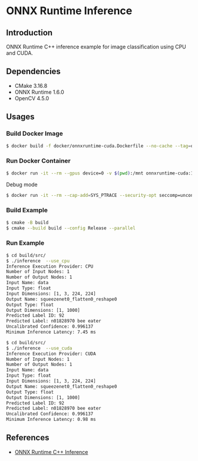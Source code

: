 # ONNX Runtime Inference

## Introduction

ONNX Runtime C++ inference example for image classification using CPU and CUDA.

## Dependencies

* CMake 3.16.8
* ONNX Runtime 1.6.0
* OpenCV 4.5.0

## Usages

### Build Docker Image

```bash
$ docker build -f docker/onnxruntime-cuda.Dockerfile --no-cache --tag=onnxruntime-cuda:1.6.0 .
```

### Run Docker Container

```bash
$ docker run -it --rm --gpus device=0 -v $(pwd):/mnt onnxruntime-cuda:1.6.0
```

Debug mode

```bash
$ docker run -it --rm --cap-add=SYS_PTRACE --security-opt seccomp=unconfined --gpus device=0 -v $(pwd):/mnt onnxruntime-cuda:1.6.0
```

### Build Example

```bash
$ cmake -B build
$ cmake --build build --config Release --parallel
```

### Run Example

```bash
$ cd build/src/
$ ./inference  --use_cpu
Inference Execution Provider: CPU
Number of Input Nodes: 1
Number of Output Nodes: 1
Input Name: data
Input Type: float
Input Dimensions: [1, 3, 224, 224]
Output Name: squeezenet0_flatten0_reshape0
Output Type: float
Output Dimensions: [1, 1000]
Predicted Label ID: 92
Predicted Label: n01828970 bee eater
Uncalibrated Confidence: 0.996137
Minimum Inference Latency: 7.45 ms
```

```bash
$ cd build/src/
$ ./inference  --use_cuda
Inference Execution Provider: CUDA
Number of Input Nodes: 1
Number of Output Nodes: 1
Input Name: data
Input Type: float
Input Dimensions: [1, 3, 224, 224]
Output Name: squeezenet0_flatten0_reshape0
Output Type: float
Output Dimensions: [1, 1000]
Predicted Label ID: 92
Predicted Label: n01828970 bee eater
Uncalibrated Confidence: 0.996137
Minimum Inference Latency: 0.98 ms
```

## References

* [ONNX Runtime C++ Inference](https://leimao.github.io/blog/ONNX-Runtime-CPP-Inference/)
